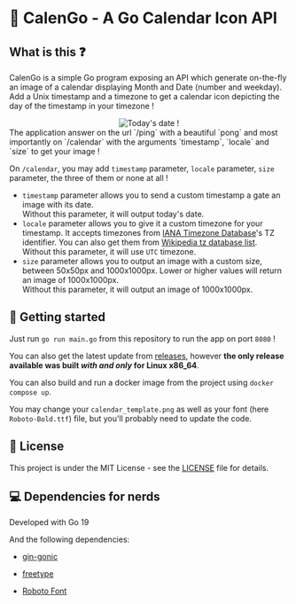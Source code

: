# 📅 CalenGo - A Go Calendar Icon API

## What is this ❓

CalenGo is a simple Go program exposing an API which generate on-the-fly an image of a calendar displaying Month and Date (number and weekday).  
Add a Unix timestamp and a timezone to get a calendar icon depicting the day of the timestamp in your timezone !

<div align="center">
<img src="https://calendar.cluster-2022-2.dopolytech.fr/calendar?size=500" alt="Today's date !"/>
</div>
The application answer on the url `/ping` with a beautiful `pong` and most importantly on `/calendar` with the arguments `timestamp`, `locale` and `size` to get your image !

On `/calendar`, you may add `timestamp` parameter, `locale` parameter, `size` parameter, the three of them or none at all ! 
- `timestamp` parameter allows you to send a custom timestamp a gate an image with its date.  
Without this parameter, it will output today's date. 
- `locale` parameter allows you to give it a custom timezone for your timestamp. It accepts timezones from [IANA Timezone Database](https://www.iana.org/time-zones)'s TZ identifier. You can also get them from [Wikipedia tz database list](https://en.wikipedia.org/wiki/List_of_tz_database_time_zones).  
Without this parameter, it will use `UTC` timezone.
- `size` parameter allows you to output an image with a custom size, between 50x50px and 1000x1000px. Lower or higher values will return an image of 1000x1000px.   
Without this parameter, it will output an image of 1000x1000px.

## 🚀 Getting started

Just run `go run main.go` from this repository to run the app on port `8080` !

You can also get the latest update from [releases](https://github.com/remi-espie/calengo/releases), however **the only release available was built *with and only* for Linux x86_64**.

You can also build and run a docker image from the project using `docker compose up`.

You may change your `calendar_template.png` as well as your font (here `Roboto-Bold.ttf`) file, but you'll probably need to update the code.

## 📝 License

This project is under the MIT License - see the [LICENSE](LICENSE) file for details.

## 💻 Dependencies for nerds

Developed with Go 19

And the following dependencies:
- [gin-gonic](https://github.com/gin-gonic/gin)
- [freetype](https://github.com/golang/freetype)


- [Roboto Font](https://fonts.google.com/specimen/Roboto)